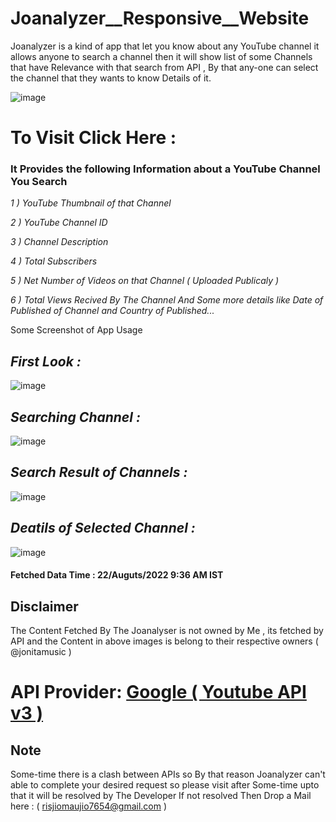 # Joanalyzer__Responsive__Website

Joanalyzer is a kind of app that let you know about any YouTube channel it allows anyone
to search a channel then it will show list of some Channels that have Relevance with that search from API , By that any-one can select
the channel that they wants to know Details of it.

![image](https://user-images.githubusercontent.com/65014926/185837748-05fe53ec-2a07-4234-bc7f-ee4d11f19c07.png)


# To Visit Click Here : 


### It Provides the following Information about a YouTube Channel You Search 

<em>
   
   1 ) YouTube Thumbnail of that Channel
    
   2 ) YouTube Channel ID
    
   3 ) Channel Description
    
   4 ) Total Subscribers
    
   5 ) Net Number of Videos on that Channel ( Uploaded Publicaly )
    
   6 ) Total Views Recived By The Channel And Some more details like 
       Date of Published of Channel and Country of Published... 
       
   </em>
    
 Some Screenshot of App Usage
 
   ## <em>First Look : </em>
   
   
   ![image](https://user-images.githubusercontent.com/65014926/185835784-4c282f9b-0c25-45a6-baf4-652cc2432555.png)
   
   ## <em>Searching Channel : </em>
   
   
   ![image](https://user-images.githubusercontent.com/65014926/185836551-f47fcd53-de17-4f95-92df-34ed4e900d54.png)


   ## <em>Search Result of Channels : </em>
   
   
   ![image](https://user-images.githubusercontent.com/65014926/185836791-43c7d04d-7f35-4fbe-9f16-154a6358cfeb.png)

   
   ## <em>Deatils of Selected Channel : </em>
   
   
   ![image](https://user-images.githubusercontent.com/65014926/185836918-01f67826-5f5a-41a1-97c5-e1a96401c647.png)
   
   #### Fetched Data Time : 22/Auguts/2022 9:36 AM IST



   ## Disclaimer   
   
   The Content Fetched By The Joanalyser is not owned by Me , its fetched by API and the Content in above images is belong to their respective owners ( @jonitamusic )
   
  # API Provider: <a href = "https://developers.google.com/youtube/v3">Google ( Youtube API v3 )</a> 
         

      
   

 ## Note
 
   Some-time there is a clash between APIs so By that reason Joanalyzer can't  
   able to complete your desired request so please visit after Some-time upto that it will be resolved by The Developer
   If not resolved Then Drop a Mail here : ( risjiomaujio7654@gmail.com )


